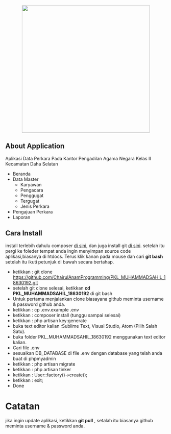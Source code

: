 <p align="center"><img src="public/img/kantor.jpeg" width="400"></p>


## About Application

Aplikasi Data Perkara Pada Kantor Pengadilan Agama Negara Kelas II Kecamatan Daha Selatan

- Beranda
- Data Master
    - Karyawan
    - Pengacara
    - Penggugat
    - Tergugat
    - Jenis Perkara
- Pengajuan Perkara
- Laporan

## Cara Install

install terlebih dahulu composer <a href="https://getcomposer.org/">di sini</a>, dan juga install git <a href="https://git-scm.com/download/win">di sini</a>.
setelah itu pergi ke foleder tempat anda ingin menyimpan source code aplikasi,biasanya di htdocs. Terus klik kanan pada mouse dan cari <b>git bash</b> setelah itu ikuti petunjuk di bawah secara bertahap.

- ketikkan : git clone https://github.com/ChairulAnamProgramming/PKL_MUHAMMADSAHIL_18630192.git
- setelah git clone selesai, ketikkan <b>cd PKL_MUHAMMADSAHIL_18630192</b>  di git bash
- Untuk pertama menjalankan clone biasayana github meminta username & password github anda.
- ketikkan : cp .env.example .env
- ketikkan : composer install (tunggu sampai selesai)
- ketikkan : php artisan key:generate
- buka text editor kalian :Sublime Text, Visual Studio, Atom (Pilih Salah Satu).
- buka folder PKL_MUHAMMADSAHIL_18630192 menggunakan text editor kalian.
- Cari file .env
- sesuaikan DB_DATABASE di file .env dengan database yang telah anda buat di phpmyadmin 
- ketikkan : php artisan migrate
- ketikkan : php artisan tinker
- ketikkan : User::factory()->create();
- ketikkan : exit;
- Done

# Catatan
jika ingin update aplikasi, ketikkan <b>git pull</b> , setalah itu biasanya github meminta username & password anda.